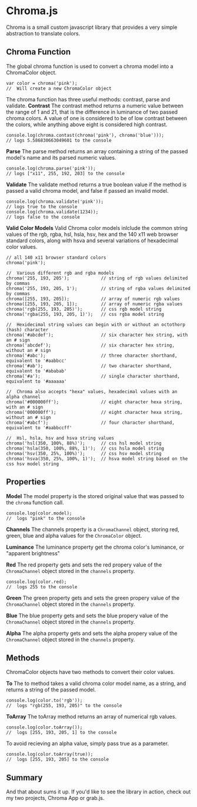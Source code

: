 # Chroma.js
Chroma is a small custom javascript library that provides a very simple abstraction to translate colors.


## Chroma Function
The global chroma function is used to convert a chroma model into a ChromaColor object.
```
var color = chroma('pink');
//  Will create a new ChromaColor object
```

The chroma function has three useful methods: contrast, parse and validate.
**Contrast**
The contrast method returns a numeric value between the range of 1 and 21, that is the difference in luminance of two passed chroma colors. A value of one is considered to be of low contrast between the colors, while anything above eight is considered high contrast.
```
console.log(chroma.contast(chroma('pink'), chroma('blue')));
// logs 5.586830663049601 to the console
```

**Parse**
The parse method returns an array containing a string of the passed model's name and its parsed numeric values.
```
console.log(chroma.parse('pink'));
// logs ["x11", 255, 192, 203] to the console
```

**Validate**
The validate method returns a true boolean value if the method is passed a valid chroma model, and false if passed an invalid model.
```
console.log(chroma.validate('pink'));
// logs true to the console
console.log(chroma.validate(1234));
// logs false to the console
```

**Valid Color Models**
Valid Chroma color models inlclude the common string values of the rgb, rgba, hsl, hsla, hsv, hex and the 140 x11 web browser standard colors, along with hsva and several variations of hexadecimal color values.
```
// all 140 x11 browser standard colors
chroma('pink');

//  Various different rgb and rgba models
chroma('255, 193, 205');            // string of rgb values delimited by commas
chroma('255, 193, 205, 1');         // string of rgba values delimited by commas
chroma([255, 193, 205]);            // array of numeric rgb values
chroma([255, 193, 205, 1]);         // array of numeric rgba values
chroma('rgb(255, 193, 205)');       // css rgb model string
chroma('rgba(255, 193, 205, 1)');   // css rgba model string

//  Hexidecimal string values can begin with or without an octothorp (hash) character
chroma('#abcdef');                  // six character hex string, with an # sign
chroma('abcdef');                   // six character hex string, without an # sign
chroma('#abc');                     // three character shorthand, equivalent to '#aabbcc'
chroma('#ab');                      // two character shorthand, equivalent to '#ababab'
chroma('#a');                       // single character shorthand, equivalent to '#aaaaaa'

//  Chroma also accepts "hexa" values, hexadecimal values with an alpha channel
chroma('#000000ff');                // eight character hexa string, with an # sign
chroma('000000ff');                 // eight character hexa string, without an # sign
chroma('#abcf');                    // four character shorthand, equivalent to '#aabbccff'

//  Hsl, hsla, hsv and hsva string values
chroma('hsl(350, 100%, 88%)');      // css hsl model string
chroma('hsla(350, 100%, 88%, 1)');  // css hsla model string
chroma('hsv(350, 25%, 100%)');      // css hsv model string
chroma('hsva(350, 25%, 100%, 1)');  // hsva model string based on the css hsv model string
```



## Properties
**Model**
The model property is the stored original value that was passed to the `chroma` function call.
```
console.log(color.model);
//  logs "pink" to the console
```

**Channels**
The channels property is a `ChromaChannel` object, storing red, green, blue and alpha values for the `ChromaColor` object.

**Luminance**
The luminance property get the chroma color's luminance, or "apparent brightness"

**Red**
The red property gets and sets the red propery value of the `ChromaChannel` object stored in the `channels` property.
```
console.log(color.red);
//  logs 255 to the console
```

**Green**
The green property gets and sets the green propery value of the `ChromaChannel` object stored in the `channels` property.

**Blue**
The blue property gets and sets the blue propery value of the `ChromaChannel` object stored in the `channels` property.

**Alpha**
The alpha property gets and sets the alpha propery value of the `ChromaChannel` object stored in the `channels` property.


## Methods
ChromaColor objects have two methods to convert their color values.

**To**
The to method takes a valid chroma color model name, as a string, and returns a string of the passed model.
```
console.log(color.to('rgb'));
//  logs "rgb(255, 193, 205)" to the console
```

**ToArray**
The toArray method returns an array of numerical rgb values.
```
console.log(color.toArray());
//  logs [255, 193, 205, 1] to the console
```

To avoid recieving an alpha value, simply pass true as a parameter.
```
console.log(color.toArray(true));
//  logs [255, 193, 205] to the console
```


## Summary
And that about sums it up. If you'd like to see the library in action, check out my two projects, Chroma App or grab.js.
